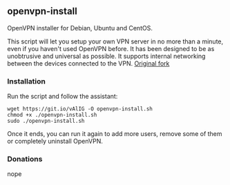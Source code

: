 ## openvpn-install
OpenVPN installer for Debian, Ubuntu and CentOS.

This script will let you setup your own VPN server in no more than a minute, even if you haven't used OpenVPN before. It has been designed to be as unobtrusive and universal as possible. It supports internal networking between the devices connected to the VPN. [Original fork](https://github.com/Nyr/openvpn-install)

### Installation
Run the script and follow the assistant:

  ```
  wget https://git.io/vAlIG -O openvpn-install.sh
  chmod +x ./openvpn-install.sh
  sudo ./openvpn-install.sh
  ```

Once it ends, you can run it again to add more users, remove some of them or completely uninstall OpenVPN.

### Donations

nope
